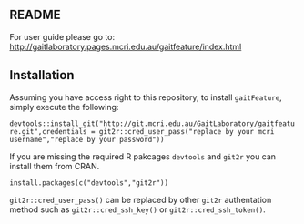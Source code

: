 ## README

For user guide please go to: <a href=//gaitlaboratory.pages.mcri.edu.au/gaitfeature/index.html target=_blank>http://gaitlaboratory.pages.mcri.edu.au/gaitfeature/index.html</a>

## Installation
Assuming you have access right to this repository, to install `gaitFeature`, simply execute the following:

`devtools::install_git("http://git.mcri.edu.au/GaitLaboratory/gaitfeature.git",credentials = git2r::cred_user_pass("replace by your mcri username","replace by your password"))`

If you are missing the required R pakcages `devtools` and `git2r` you can install them from CRAN. 

`install.packages(c("devtools","git2r"))`

`git2r::cred_user_pass()` can be replaced by other `git2r` authentation method such as `git2r::cred_ssh_key()` or `git2r::cred_ssh_token()`.
